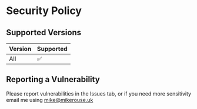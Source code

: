 # Security Policy

## Supported Versions

| Version | Supported          |
| ------- | ------------------ |
| All     | :white_check_mark: |

## Reporting a Vulnerability

Please report vulnerabilities in the Issues tab, or if you need more sensitivity email me using mike@mikerouse.uk
